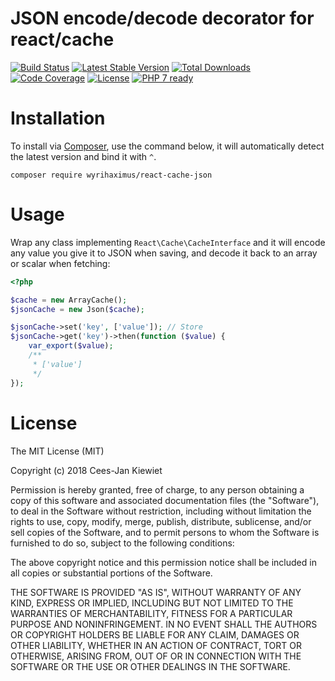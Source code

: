 # JSON encode/decode decorator for react/cache

[![Build Status](https://travis-ci.org/WyriHaximus/reactphp-cache-json.svg?branch=master)](https://travis-ci.org/WyriHaximus/reactphp-cache-json)
[![Latest Stable Version](https://poser.pugx.org/WyriHaximus/react-cache-json/v/stable.png)](https://packagist.org/packages/WyriHaximus/react-cache-json)
[![Total Downloads](https://poser.pugx.org/WyriHaximus/react-cache-json/downloads.png)](https://packagist.org/packages/WyriHaximus/react-cache-json)
[![Code Coverage](https://scrutinizer-ci.com/g/WyriHaximus/reactphp-cache-json/badges/coverage.png?b=master)](https://scrutinizer-ci.com/g/WyriHaximus/reactphp-cache-json/?branch=master)
[![License](https://poser.pugx.org/WyriHaximus/react-cache-json/license.png)](https://packagist.org/packages/WyriHaximus/react-cache-json)
[![PHP 7 ready](http://php7ready.timesplinter.ch/WyriHaximus/reactphp-cache-json/badge.svg)](https://travis-ci.org/WyriHaximus/reactphp-cache-json)

# Installation

To install via [Composer](http://getcomposer.org/), use the command below, it will automatically detect the latest version and bind it with `^`.

```
composer require wyrihaximus/react-cache-json
```

# Usage

Wrap any class implementing `React\Cache\CacheInterface` and it will encode any value you give it to JSON when saving, and decode it back to an array or scalar when fetching:

```php
<?php

$cache = new ArrayCache();
$jsonCache = new Json($cache);

$jsonCache->set('key', ['value']); // Store
$jsonCache->get('key')->then(function ($value) {
    var_export($value);
    /**
     * ['value']
     */
});

```

# License

The MIT License (MIT)

Copyright (c) 2018 Cees-Jan Kiewiet

Permission is hereby granted, free of charge, to any person obtaining a copy
of this software and associated documentation files (the "Software"), to deal
in the Software without restriction, including without limitation the rights
to use, copy, modify, merge, publish, distribute, sublicense, and/or sell
copies of the Software, and to permit persons to whom the Software is
furnished to do so, subject to the following conditions:

The above copyright notice and this permission notice shall be included in all
copies or substantial portions of the Software.

THE SOFTWARE IS PROVIDED "AS IS", WITHOUT WARRANTY OF ANY KIND, EXPRESS OR
IMPLIED, INCLUDING BUT NOT LIMITED TO THE WARRANTIES OF MERCHANTABILITY,
FITNESS FOR A PARTICULAR PURPOSE AND NONINFRINGEMENT. IN NO EVENT SHALL THE
AUTHORS OR COPYRIGHT HOLDERS BE LIABLE FOR ANY CLAIM, DAMAGES OR OTHER
LIABILITY, WHETHER IN AN ACTION OF CONTRACT, TORT OR OTHERWISE, ARISING FROM,
OUT OF OR IN CONNECTION WITH THE SOFTWARE OR THE USE OR OTHER DEALINGS IN THE
SOFTWARE.
